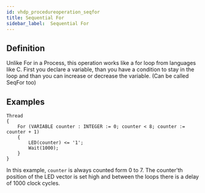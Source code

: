 ```yaml
---
id: vhdp_procedureoperation_seqfor
title: Sequential For
sidebar_label:  Sequential For
---
```


## Definition

Unlike For in a Process, this operation works like a for loop from languages like C. 
First you declare a variable, than you have a condition to stay in the loop and than you can increase or decrease the variable.
(Can be called SeqFor too)

## Examples

```vhdp
Thread 
{ 
	For (VARIABLE counter : INTEGER := 0; counter < 8; counter := counter + 1) 
	{ 
		LED(counter) <= '1'; 
		Wait(1000); 
	}
}
```
In this example, `counter` is always counted form 0 to 7. The counter'th position of the LED vector is set high and between the loops there is a delay of 1000 clock cycles.